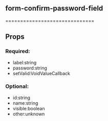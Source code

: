 
## form-confirm-password-field
==============================
## Props


### Required:
 - label:string
 - password:string
 - setValid:VoidValueCallback<boolean>

### Optional:
 - id:string
 - name:string
 - visible:boolean
 - other:unknown